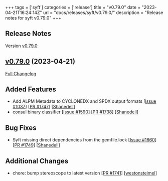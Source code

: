 +++
tags = ['syft']
categories = ['release']
title = "v0.79.0"
date = "2023-04-21T16:24:14Z"
url = "docs/releases/syft/v0.79.0/"
description = "Release notes for syft v0.79.0"
+++

## Release Notes

Version [v0.79.0](https://github.com/anchore/syft/releases/tag/v0.79.0)

## [v0.79.0](https://github.com/anchore/syft/tree/v0.79.0) (2023-04-21)

[Full Changelog](https://github.com/anchore/syft/compare/v0.78.0...v0.79.0)

## Added Features

- Add ALPM Metadata to CYCLONEDX and SPDX output formats [[Issue #1037](https://github.com/anchore/syft/issues/1037)] [[PR #1747](https://github.com/anchore/syft/pull/1747)] [[Shanedell](https://github.com/Shanedell)]
- consul binary classifier [[Issue #1590](https://github.com/anchore/syft/issues/1590)] [[PR #1738](https://github.com/anchore/syft/pull/1738)] [[Shanedell](https://github.com/Shanedell)]

## Bug Fixes

- Syft missing direct dependencies from the gemfile.lock [[Issue #1660](https://github.com/anchore/syft/issues/1660)] [[PR #1749](https://github.com/anchore/syft/pull/1749)] [[Shanedell](https://github.com/Shanedell)]

## Additional Changes

- chore: bump stereoscope to latest version [[PR #1741](https://github.com/anchore/syft/pull/1741)] [[westonsteimel](https://github.com/westonsteimel)]
